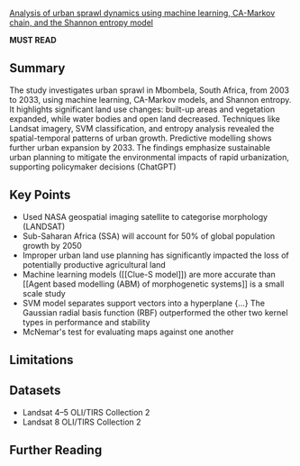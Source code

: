 [Analysis of urban sprawl dynamics using machine learning, CA-Markov chain, and the Shannon entropy model](https://environmentalsystemsresearch.springeropen.com/articles/10.1186/s40068-024-00348-5)

**MUST READ**
## Summary

The study investigates urban sprawl in Mbombela, South Africa, from 2003 to 2033, using machine learning, CA-Markov models, and Shannon entropy. It highlights significant land use changes: built-up areas and vegetation expanded, while water bodies and open land decreased. Techniques like Landsat imagery, SVM classification, and entropy analysis revealed the spatial-temporal patterns of urban growth. Predictive modelling shows further urban expansion by 2033. The findings emphasize sustainable urban planning to mitigate the environmental impacts of rapid urbanization, supporting policymaker decisions (ChatGPT)
## Key Points

- Used NASA geospatial imaging satellite to categorise morphology (LANDSAT) 
- Sub-Saharan Africa (SSA) will account for 50% of global population growth by 2050
- Improper urban land use planning has significantly impacted the loss of potentially productive agricultural land
- Machine learning models ([[Clue-S model]]) are more accurate than [[Agent based modelling (ABM) of morphogenetic systems]] is a small scale study 
- SVM model separates support vectors into a hyperplane {...} The Gaussian radial basis function (RBF) outperformed the other two kernel types in performance and stability
- McNemar's test for evaluating maps against one another
## Limitations

## Datasets

- Landsat 4–5 OLI/TIRS Collection 2
- Landsat 8 OLI/TIRS Collection 2
## Further Reading
